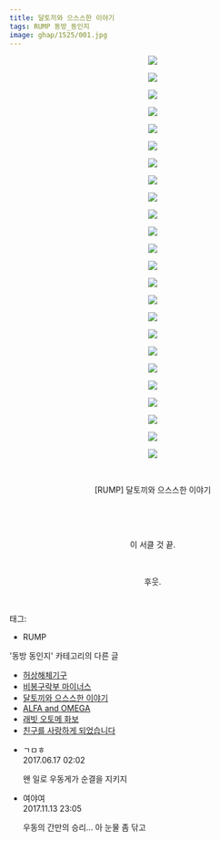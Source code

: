 ```yaml
---
title: 달토끼와 으스스한 이야기
tags: RUMP 동방_동인지
image: ghap/1525/001.jpg
---
```

<div class="article">
<p style="text-align: center; clear: none; float: none;"><img src="{{ site.nasurl }}/ghap/1525/001.jpg"/></p>
<p style="text-align: center; clear: none; float: none;"><img src="{{ site.nasurl }}/ghap/1525/002.jpg"/></p>
<p style="text-align: center; clear: none; float: none;"><img src="{{ site.nasurl }}/ghap/1525/003.jpg"/></p>
<p style="text-align: center; clear: none; float: none;"><img src="{{ site.nasurl }}/ghap/1525/004.jpg"/></p>
<p style="text-align: center; clear: none; float: none;"><img src="{{ site.nasurl }}/ghap/1525/005.jpg"/></p>
<p style="text-align: center; clear: none; float: none;"><img src="{{ site.nasurl }}/ghap/1525/006.jpg"/></p>
<p style="text-align: center; clear: none; float: none;"><img src="{{ site.nasurl }}/ghap/1525/007.jpg"/></p>
<p style="text-align: center; clear: none; float: none;"><img src="{{ site.nasurl }}/ghap/1525/008.jpg"/></p>
<p style="text-align: center; clear: none; float: none;"><img src="{{ site.nasurl }}/ghap/1525/009.jpg"/></p>
<p style="text-align: center; clear: none; float: none;"><img src="{{ site.nasurl }}/ghap/1525/010.jpg"/></p>
<p style="text-align: center; clear: none; float: none;"><img src="{{ site.nasurl }}/ghap/1525/011.jpg"/></p>
<p style="text-align: center; clear: none; float: none;"><img src="{{ site.nasurl }}/ghap/1525/012.jpg"/></p>
<p style="text-align: center; clear: none; float: none;"><img src="{{ site.nasurl }}/ghap/1525/013.jpg"/></p>
<p style="text-align: center; clear: none; float: none;"><img src="{{ site.nasurl }}/ghap/1525/014.jpg"/></p>
<p style="text-align: center; clear: none; float: none;"><img src="{{ site.nasurl }}/ghap/1525/015.jpg"/></p>
<p style="text-align: center; clear: none; float: none;"><img src="{{ site.nasurl }}/ghap/1525/016.jpg"/></p>
<p style="text-align: center; clear: none; float: none;"><img src="{{ site.nasurl }}/ghap/1525/017.jpg"/></p>
<p style="text-align: center; clear: none; float: none;"><img src="{{ site.nasurl }}/ghap/1525/018.jpg"/></p>
<p style="text-align: center; clear: none; float: none;"><img src="{{ site.nasurl }}/ghap/1525/019.jpg"/></p>
<p style="text-align: center; clear: none; float: none;"><img src="{{ site.nasurl }}/ghap/1525/020.jpg"/></p>
<p style="text-align: center; clear: none; float: none;"><img src="{{ site.nasurl }}/ghap/1525/021.jpg"/></p>
<p style="text-align: center; clear: none; float: none;"><img src="{{ site.nasurl }}/ghap/1525/022.jpg"/></p>
<p style="text-align: center; clear: none; float: none;"><img src="{{ site.nasurl }}/ghap/1525/023.jpg"/></p>
<p style="text-align: center; clear: none; float: none;"><img src="{{ site.nasurl }}/ghap/1525/024.jpg"/></p>
<p style="text-align: center; clear: none; float: none;"><br/></p>
<p style="text-align: center; clear: none; float: none;">[RUMP] 달토끼와 으스스한 이야기</p>
<p style="text-align: center; clear: none; float: none;"><br/></p>
<p style="text-align: center; clear: none; float: none;"><br/></p>
<p style="text-align: center; clear: none; float: none;">이 서클 것 끝.</p>
<p style="text-align: center; clear: none; float: none;"><br/></p>
<p style="text-align: center; clear: none; float: none;">후웃.</p>
<p><br/></p>
</div><div class="tagTrail">
<p>태그: </p>
<ul>
<li>RUMP</li>
</ul>
</div><div class="another">
<p>'동방 동인지' 카테고리의 다른 글</p>
<ul>
<li><a href="/2016-08-12-ghap_1527">허상해체기구</a></li>
<li><a href="/2016-08-12-ghap_1526">비봉구락부 마이너스</a></li>
<li><a href="/2016-08-12-ghap_1525">달토끼와 으스스한 이야기</a></li>
<li><a href="/2016-08-12-ghap_1524">ALFA and OMEGA</a></li>
<li><a href="/2016-08-12-ghap_1523">래빗 오토메 화보</a></li>
<li><a href="/2016-08-12-ghap_1522">친구를 사랑하게 되었습니다</a></li>
</ul>
</div><div class="cb_module cb_fluid">
<div class="cb_wrt cb_profile">
<div class="comment">
<ul>
<li class="cb_thumb_off" id="comment15015386">
<div class="cb_comment_area">
<div class="cb_info_area">
<div class="cb_section">
<span class="cb_nick_name">ㄱㅁㅎ</span>
</div>
<div class="cb_section">
<span class="cb_date">2017.06.17 02:02 </span>
</div>
</div>
<div class="cb_dsc_comment">
<p class="cb_dsc">
											왠 일로 우동게가 순결을 지키지
										</p>
</div>
</div></li>
<li class="cb_thumb_off" id="comment15128739">
<div class="cb_comment_area">
<div class="cb_info_area">
<div class="cb_section">
<span class="cb_nick_name">여야여</span>
</div>
<div class="cb_section">
<span class="cb_date">2017.11.13 23:05 </span>
</div>
</div>
<div class="cb_dsc_comment">
<p class="cb_dsc">
											우동의 간만의 승리... 아 눈물 좀 닦고
										</p>
</div>
</div></li>
</ul>
</div>
</div><!-- commentList close -->
</div>